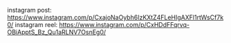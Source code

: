 instagram post: https://www.instagram.com/p/CxajoNaOybh6IzKXtZ4FLeHIgAXFl1rtWsCf7k0/ 
instagram reel: https://www.instagram.com/p/CxHDdFFqrvq-OBiApptS_Bz_Qu1aRLNV7OsnEg0/